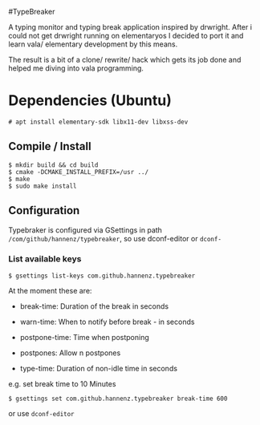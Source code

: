 #TypeBreaker

A typing monitor and typing break application inspired by drwright.
After i could not get drwright running on elementaryos I decided
to port it and learn vala/ elementary development by this means.

The result is a bit of a clone/ rewrite/ hack which gets its job
done and helped me diving into vala programming.

# Dependencies (Ubuntu)

```
# apt install elementary-sdk libx11-dev libxss-dev
```

## Compile / Install

```
$ mkdir build && cd build
$ cmake -DCMAKE_INSTALL_PREFIX=/usr ../
$ make
$ sudo make install
```

## Configuration

Typebraker is configured via GSettings in path `/com/github/hannenz/typebreaker`, so use dconf-editor or `dconf-`

### List available keys

```
$ gsettings list-keys com.github.hannenz.typebreaker
```

At the moment these are:

- break-time: Duration of the break in seconds

- warn-time: When to notify before break - in seconds

- postpone-time: Time when postponing

- postpones: Allow n postpones

- type-time: Duration of non-idle time in seconds

e.g. set break time to 10 Minutes

```
$ gsettings set com.github.hannenz.typebreaker break-time 600
```

or use `dconf-editor`

